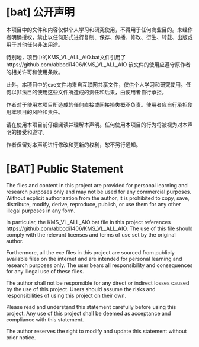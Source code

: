# [bat] 公开声明

本项目中的文件和内容仅供个人学习和研究使用，不得用于任何商业目的。未经作者明确授权，禁止以任何形式进行复制、保存、传播、修改、衍生、转载、出版或用于其他任何非法用途。

特别地，项目中的KMS_VL_ALL_AIO.bat文件引用了https://github.com/abbodi1406/KMS_VL_ALL_AIO
该文件的使用应遵守原作者的相关许可和使用条款。

此外，本项目中的exe文件均来自互联网共享文件，仅供个人学习和研究使用。任何以非法目的使用这些文件所造成的责任和后果，由使用者自行承担。

作者对于使用本项目所造成的任何直接或间接损失概不负责。使用者应自行承担使用本项目的风险和责任。

请在使用本项目前仔细阅读并理解本声明。任何使用本项目的行为将被视为对本声明的接受和遵守。

作者保留对本声明进行修改和更新的权利，恕不另行通知。


# [BAT] Public Statement

The files and content in this project are provided for personal learning and research purposes only and may not be used for any commercial purposes. Without explicit authorization from the author, it is prohibited to copy, save, distribute, modify, derive, reproduce, publish, or use them for any other illegal purposes in any form.

In particular, the KMS_VL_ALL_AIO.bat file in this project references https://github.com/abbodi1406/KMS_VL_ALL_AIO.
The use of this file should comply with the relevant licenses and terms of use set by the original author.

Furthermore, all the exe files in this project are sourced from publicly available files on the internet and are intended for personal learning and research purposes only. The user bears all responsibility and consequences for any illegal use of these files.

The author shall not be responsible for any direct or indirect losses caused by the use of this project. Users should assume the risks and responsibilities of using this project on their own.

Please read and understand this statement carefully before using this project. Any use of this project shall be deemed as acceptance and compliance with this statement.

The author reserves the right to modify and update this statement without prior notice.
